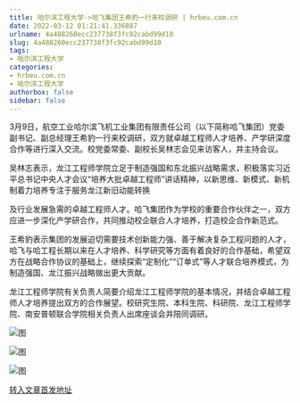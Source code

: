 ```yaml
---
title: 哈尔滨工程大学->哈飞集团王希豹一行来校调研 | hrbeu.com.cn
date: 2022-03-12 01:21:41.336887
urlname: 4a488260ecc237738f3fc92cabd99d10
slug: 4a488260ecc237738f3fc92cabd99d10
tags: 
- 哈尔滨工程大学
categories:
- hrbeu.com.cn
- 哈尔滨工程大学
authorbox: false
sidebar: false
---
```

3月9日，航空工业哈尔滨飞机工业集团有限责任公司（以下简称哈飞集团）党委副书记、副总经理王希豹一行来校调研，双方就卓越工程师人才培养、产学研深度合作等进行深入交流。校党委常委、副校长吴林志会见来访客人，并主持会议。

吴林志表示，龙江工程师学院立足于制造强国和东北振兴战略需求，积极落实习近平总书记中央人才会议“培养大批卓越工程师”讲话精神，以新思维、新模式、新机制着力培养专注于服务龙江新旧动能转换
<!--more-->
及行业发展急需的卓越工程师人才。哈飞集团作为学校的重要合作伙伴之一，双方应进一步深化产学研合作，共同推动校企联合人才培养，打造校企合作新范式。

王希豹表示集团的发展迫切需要技术创新能力强、善于解决复杂工程问题的人才，哈飞与哈工程长期以来在人才培养、科学研究等方面有着良好的合作基础，希望双方在战略合作协议的基础上，继续探索“定制化”“订单式”等人才联合培养模式，为制造强国、龙江振兴战略做出更大贡献。

龙江工程师学院有关负责人简要介绍龙江工程师学院的基本情况，并结合卓越工程师人才培养提出双方的合作展望。校研究生院、本科生院、科研院、龙江工程师学院、南安普顿联合学院相关负责人出席座谈会并陪同调研。

![图](http://gongxue.cn/__local/6/00/78/8F9EFFE64908C361899FE52CEFA_EB15D479_1096E.jpg)

![图](http://gongxue.cn/__local/2/A2/0F/7A9E3276101C36141D447B312A4_80E29E92_1101E.jpg)

![图](http://gongxue.cn/__local/3/33/C4/054431366F490355D15FCD9BCD1_ABFE9068_19B76.jpg)

[转入文章首发地址](http://gongxue.cn/info/1141/69856.htm)